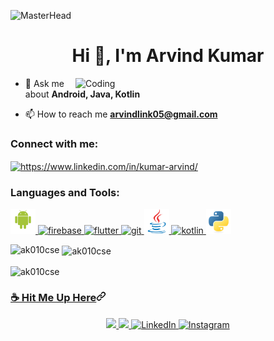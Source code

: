 ![MasterHead](https://1.bp.blogspot.com/-7A4WynwLsMw/XbBpCXG8fHI/AAAAAAAAMt4/uOa1bpLskYgrwGbllhSu2SDj_Mig8SXJQCLcBGAsYHQ/s1600/2000_600px.gif)
<h1 align="center">Hi 👋, I'm Arvind Kumar</h1>
<img align="right" alt="Coding" width="400" src="https://media.tenor.com/BqbIhT4Mb7cAAAAd/programmer-rounded-edges.gif">


<!--<p align="left"> <img src="https://komarev.com/ghpvc/?username=ak010cse&label=Profile%20views&color=0e75b6&style=flat" alt="ak010cse" /> </p>-->

- 💬 Ask me about **Android, Java, Kotlin**

- 📫 How to reach me **arvindlink05@gmail.com**

<h3 align="left">Connect with me:</h3>
<p align="left">
<a href="https://linkedin.com/in/kumar-arvind/" target="blank"><img align="center" src="https://raw.githubusercontent.com/rahuldkjain/github-profile-readme-generator/master/src/images/icons/Social/linked-in-alt.svg" alt="https://www.linkedin.com/in/kumar-arvind/" height="30" width="40" /></a>
</p>

<h3 align="left">Languages and Tools:</h3>
<p align="left"> <a href="https://developer.android.com" target="_blank" rel="noreferrer"> <img src="https://raw.githubusercontent.com/devicons/devicon/master/icons/android/android-original-wordmark.svg" alt="android" width="40" height="40"/> </a> <a href="https://firebase.google.com/" target="_blank" rel="noreferrer"> <img src="https://www.vectorlogo.zone/logos/firebase/firebase-icon.svg" alt="firebase" width="40" height="40"/> </a> <a href="https://flutter.dev" target="_blank" rel="noreferrer"> <img src="https://www.vectorlogo.zone/logos/flutterio/flutterio-icon.svg" alt="flutter" width="40" height="40"/> </a> <a href="https://git-scm.com/" target="_blank" rel="noreferrer"> <img src="https://www.vectorlogo.zone/logos/git-scm/git-scm-icon.svg" alt="git" width="40" height="40"/> </a> <a href="https://www.java.com" target="_blank" rel="noreferrer"> <img src="https://raw.githubusercontent.com/devicons/devicon/master/icons/java/java-original.svg" alt="java" width="40" height="40"/> </a> <a href="https://kotlinlang.org" target="_blank" rel="noreferrer"> <img src="https://www.vectorlogo.zone/logos/kotlinlang/kotlinlang-icon.svg" alt="kotlin" width="40" height="40"/> </a> <a href="https://www.python.org" target="_blank" rel="noreferrer"> <img src="https://raw.githubusercontent.com/devicons/devicon/master/icons/python/python-original.svg" alt="python" width="40" height="40"/> </a> </p>

<p><img align="left" src="https://github-readme-stats.vercel.app/api/top-langs?username=ak010cse&show_icons=true&locale=en&layout=compact" alt="ak010cse" /></p>

<p>&nbsp;<img align="center" src="https://github-readme-stats.vercel.app/api?username=ak010cse&show_icons=true&locale=en" alt="ak010cse" /></p>

<p><img align="center" src="https://github-readme-streak-stats.herokuapp.com/?user=ak010cse&" alt="ak010cse" /></p>

<h3 id="user-content-coffee-hit-me-up-here" dir="auto"><a class="heading-link" href="#coffee-hit-me-up-here">☕ Hit Me Up Here<svg class="octicon octicon-link" viewBox="0 0 16 16" version="1.1" width="16" height="16" aria-hidden="true"><path d="m7.775 3.275 1.25-1.25a3.5 3.5 0 1 1 4.95 4.95l-2.5 2.5a3.5 3.5 0 0 1-4.95 0 .751.751 0 0 1 .018-1.042.751.751 0 0 1 1.042-.018 1.998 1.998 0 0 0 2.83 0l2.5-2.5a2.002 2.002 0 0 0-2.83-2.83l-1.25 1.25a.751.751 0 0 1-1.042-.018.751.751 0 0 1-.018-1.042Zm-4.69 9.64a1.998 1.998 0 0 0 2.83 0l1.25-1.25a.751.751 0 0 1 1.042.018.751.751 0 0 1 .018 1.042l-1.25 1.25a3.5 3.5 0 1 1-4.95-4.95l2.5-2.5a3.5 3.5 0 0 1 4.95 0 .751.751 0 0 1-.018 1.042.751.751 0 0 1-1.042.018 1.998 1.998 0 0 0-2.83 0l-2.5 2.5a1.998 1.998 0 0 0 0 2.83Z"></path></svg></a></h3>
<p align="center" dir="auto">
	<a href="https://github.com/ak010cse" alt="Github" title="github">
       <img src="https://camo.githubusercontent.com/93272cc45447022177a3bba1432e76d43fb1fd1ee162f2ddff9f867465534ac4/68747470733a2f2f696d672e736869656c64732e696f2f62616467652f466f725f4d6f72655f55736566756c5f5265706f732d31356b3f7374796c653d666f722d7468652d626164676526636f6c6f723d323038384646266c6f676f3d676974687562266c6f676f436f6c6f723d666666" data-canonical-src="https://img.shields.io/badge/For_More_Useful_Repos-15k?style=for-the-badge&amp;color=2088FF&amp;logo=github&amp;logoColor=fff" style="max-width: 100%;">
    </a>
    <a href="https://github.com/ak010cse/ak010cse" alt="Github Stars" title="Star Mark Repo">
        <img src="https://camo.githubusercontent.com/efdba6e2a1b6f5a28f5786b8152df4cdb9177a0943fa976f6e963cbf12526401/68747470733a2f2f696d672e736869656c64732e696f2f62616467652f53686f7765725f73746172735f69665f796f755f6c696b655f6d795f7265706f732d31356b3f7374796c653d666f722d7468652d626164676526636f6c6f723d666664303030266c6f676f3d617061636865737061726b266c6f676f436f6c6f723d626c61636b" data-canonical-src="https://img.shields.io/badge/Shower_stars_if_you_like_my_repos-15k?style=for-the-badge&amp;color=ffd000&amp;logo=apachespark&amp;logoColor=black" style="max-width: 100%;">
    </a>
    <a href="https://www.linkedin.com/in/kumar-arvind/" rel="nofollow">
        <img src="https://camo.githubusercontent.com/710df352e7dd7546be55aeaa68097812465fd7da6bb489b7fe07135e0f21687c/68747470733a2f2f696d672e736869656c64732e696f2f62616467652f466f725f50726f66657373696f6e616c5f557064617465732d31356b3f7374796c653d666f722d7468652d626164676526636f6c6f723d306136366332266c6f676f3d6c696e6b6564696e" alt="LinkedIn" data-canonical-src="https://img.shields.io/badge/For_Professional_Updates-15k?style=for-the-badge&amp;color=0a66c2&amp;logo=linkedin" style="max-width: 100%;">
    </a>
    <a href="https://www.instagram.com/mainhuarvind/" rel="nofollow">
        <img src="https://camo.githubusercontent.com/1a5467c3bd17bc9d3e9841b6bde4e35b659a4d31bd85c95d193981b33bb938f4/68747470733a2f2f696d672e736869656c64732e696f2f62616467652f466f725f506572736f6e616c5f557064617465732d326b3f7374796c653d666f722d7468652d626164676526636f6c6f723d453434303546266c6f676f3d696e7374616772616d266c6f676f436f6c6f723d666666" alt="Instagram" data-canonical-src="https://img.shields.io/badge/For_Personal_Updates-2k?style=for-the-badge&amp;color=E4405F&amp;logo=instagram&amp;logoColor=fff" style="max-width: 100%;">
    </a>
</p>
